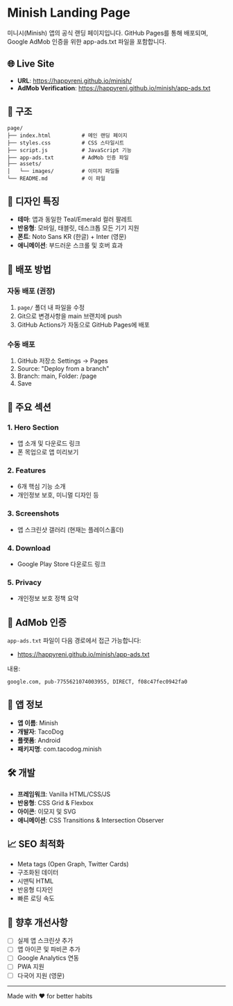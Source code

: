 # Minish Landing Page

미니시(Minish) 앱의 공식 랜딩 페이지입니다. GitHub Pages를 통해 배포되며, Google AdMob 인증을 위한 app-ads.txt 파일을 포함합니다.

## 🌐 Live Site
- **URL**: https://happyreni.github.io/minish/
- **AdMob Verification**: https://happyreni.github.io/minish/app-ads.txt

## 📁 구조
```
page/
├── index.html          # 메인 랜딩 페이지
├── styles.css          # CSS 스타일시트
├── script.js           # JavaScript 기능
├── app-ads.txt         # AdMob 인증 파일
├── assets/
│   └── images/         # 이미지 파일들
└── README.md           # 이 파일
```

## 🎨 디자인 특징
- **테마**: 앱과 동일한 Teal/Emerald 컬러 팔레트
- **반응형**: 모바일, 태블릿, 데스크톱 모든 기기 지원
- **폰트**: Noto Sans KR (한글) + Inter (영문)
- **애니메이션**: 부드러운 스크롤 및 호버 효과

## 🚀 배포 방법

### 자동 배포 (권장)
1. `page/` 폴더 내 파일을 수정
2. Git으로 변경사항을 main 브랜치에 push
3. GitHub Actions가 자동으로 GitHub Pages에 배포

### 수동 배포
1. GitHub 저장소 Settings → Pages
2. Source: "Deploy from a branch"
3. Branch: main, Folder: /page
4. Save

## 📝 주요 섹션

### 1. Hero Section
- 앱 소개 및 다운로드 링크
- 폰 목업으로 앱 미리보기

### 2. Features
- 6개 핵심 기능 소개
- 개인정보 보호, 미니멀 디자인 등

### 3. Screenshots
- 앱 스크린샷 갤러리 (현재는 플레이스홀더)

### 4. Download
- Google Play Store 다운로드 링크

### 5. Privacy
- 개인정보 보호 정책 요약

## 🔧 AdMob 인증

`app-ads.txt` 파일이 다음 경로에서 접근 가능합니다:
- https://happyreni.github.io/minish/app-ads.txt

내용:
```
google.com, pub-7755621074003955, DIRECT, f08c47fec0942fa0
```

## 📱 앱 정보
- **앱 이름**: Minish
- **개발자**: TacoDog
- **플랫폼**: Android
- **패키지명**: com.tacodog.minish

## 🛠 개발
- **프레임워크**: Vanilla HTML/CSS/JS
- **반응형**: CSS Grid & Flexbox
- **아이콘**: 이모지 및 SVG
- **애니메이션**: CSS Transitions & Intersection Observer

## 📈 SEO 최적화
- Meta tags (Open Graph, Twitter Cards)
- 구조화된 데이터
- 시맨틱 HTML
- 반응형 디자인
- 빠른 로딩 속도

## 🎯 향후 개선사항
- [ ] 실제 앱 스크린샷 추가
- [ ] 앱 아이콘 및 파비콘 추가
- [ ] Google Analytics 연동
- [ ] PWA 지원
- [ ] 다국어 지원 (영문)

---

Made with ❤️ for better habits